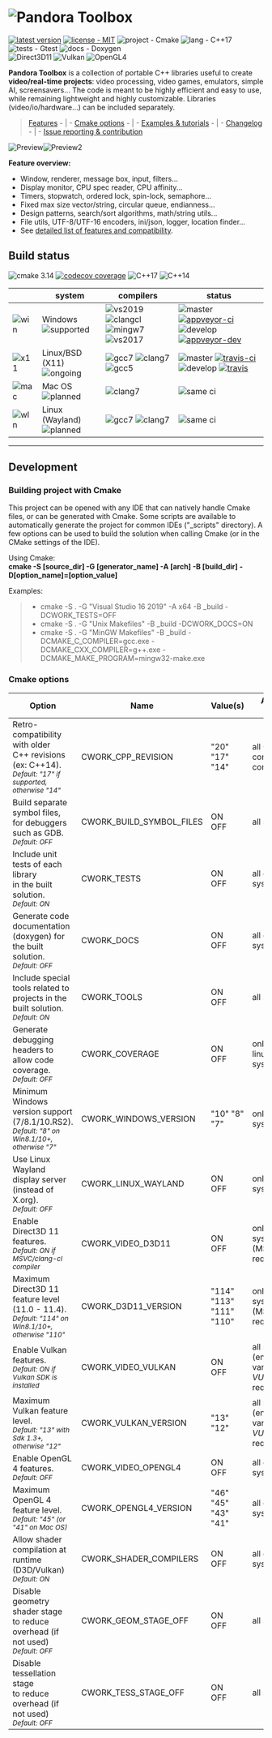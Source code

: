 # ![Pandora Toolbox](_img/pandora_logo.svg)
[![latest version](https://img.shields.io/github/v/tag/vinders/pandora_toolbox?color=4da36a&label=release)](https://github.com/vinders/pandora_toolbox/releases)
[![license - MIT](_img/badges/license_mit.svg)](LICENSE)
![project - Cmake](_img/badges/project_cmake.svg)
![lang - C++17](_img/badges/lang_cpp17.svg)
![tests - Gtest](_img/badges/tests_gtest.svg)
![docs - Doxygen](_img/badges/docs_doxygen.svg)<br>
![Direct3D11](https://img.shields.io/badge/Direct3D_11-supported-6c4.svg) ![Vulkan](https://img.shields.io/badge/Vulkan_1.3-ongoing-28b.svg) ![OpenGL4](https://img.shields.io/badge/OpenGL_4-planned-28b.svg)

**Pandora Toolbox** is a collection of portable C++ libraries useful to create **video/real-time projects**: video processing, video games, emulators, simple AI, screensavers...
The code is meant to be highly efficient and easy to use, while remaining lightweight and highly customizable.
Libraries (video/io/hardware...) can be included separately.

> [Features](./FEATURES.md) - | - [Cmake options](#cmake-options) - | - [Examples &amp; tutorials](./_examples/README.md) - | - [Changelog](./CHANGELOG.md) - | - [Issue reporting &amp; contribution](./CONTRIBUTING.md)

![Preview](_examples/_img/02_simple_renderer_2D_maze.png)![Preview2](_examples/_img/03_simple_renderer_3D_cube.jpg)

**Feature overview:**
* Window, renderer, message box, input, filters...
* Display monitor, CPU spec reader, CPU affinity...
* Timers, stopwatch, ordered lock, spin-lock, semaphore...
* Fixed max size vector/string, circular queue, endianness...
* Design patterns, search/sort algorithms, math/string utils...
* File utils, UTF-8/UTF-16 encoders, ini/json, logger, location finder...
* See [detailed list of features and compatibility](./FEATURES.md).

## Build status
![cmake 3.14](_img/badges/build_cmake_3_14.svg)
[![codecov coverage](https://codecov.io/gh/vinders/pandora_toolbox/branch/develop/graph/badge.svg?token=5NQ4BF7QRI)](https://codecov.io/gh/vinders/pandora_toolbox)
![C++17](_img/badges/build_cpp17.svg)
![C++14](_img/badges/build_cpp14.svg)

|  |           system            |  compilers  |  status  |
|--|-----------------------------|-------------|----------|
| ![win](_img/badges/system_win.png) | Windows         <br>![supported](https://img.shields.io/badge/-supported-6c4.svg)  | ![vs2019](https://img.shields.io/badge/visual-2019+-57a.svg) ![clangcl](https://img.shields.io/badge/clang--cl-9.1+-57a.svg)<br>![mingw7](https://img.shields.io/badge/mingw64-8.1+-57a.svg) ![vs2017](https://img.shields.io/badge/visual-2017-99a.svg) | ![master](_img/badges/branch_master.svg) [![appveyor-ci](https://ci.appveyor.com/api/projects/status/38j8o8sc55iosqu6/branch/master?svg=true)](https://ci.appveyor.com/project/vinders/pandora-toolbox/branch/master)<br>![develop](_img/badges/branch_develop.svg) [![appveyor-dev](https://ci.appveyor.com/api/projects/status/38j8o8sc55iosqu6/branch/develop?svg=true)](https://ci.appveyor.com/project/vinders/pandora-toolbox/branch/develop) |
| ![x11](_img/badges/system_x11.png) | Linux/BSD (X11) <br>![ongoing](https://img.shields.io/badge/-ongoing-28b.svg)      | ![gcc7](https://img.shields.io/badge/gcc-7.1+-57a.svg) ![clang7](https://img.shields.io/badge/clang-7.0+-57a.svg)<br>![gcc5](https://img.shields.io/badge/gcc-5.1-99a.svg)          | ![master](_img/badges/branch_master.svg) [![travis-ci](https://travis-ci.com/vinders/pandora_toolbox.svg?branch=master)](https://travis-ci.com/github/vinders/pandora_toolbox/branches)<br>![develop](_img/badges/branch_develop.svg) [![travis](https://travis-ci.com/vinders/pandora_toolbox.svg?branch=develop)](https://travis-ci.com/github/vinders/pandora_toolbox/branches) |
| ![mac](_img/badges/system_mac.png) | Mac OS          <br>![planned](https://img.shields.io/badge/-planned-28b.svg)      | ![clang7](https://img.shields.io/badge/clang-7.0+-57a.svg) | ![same ci](https://img.shields.io/badge/build-see_above-999.svg) |
| ![wln](_img/badges/system_wln.png) | Linux (Wayland) <br>![planned](https://img.shields.io/badge/-planned-28b.svg)      | ![gcc7](https://img.shields.io/badge/gcc-7.1+-57a.svg) ![clang7](https://img.shields.io/badge/clang-7.0+-57a.svg) | ![same ci](https://img.shields.io/badge/build-see_above-999.svg) |

---

## Development

### Building project with Cmake

This project can be opened with any IDE that can natively handle Cmake files, or can be generated with Cmake. Some scripts are available to automatically generate the project for common IDEs ("_scripts" directory).
A few options can be used to build the solution when calling Cmake (or in the CMake settings of the IDE).

Using Cmake: \
**cmake -S [source_dir] -G [generator_name] -A [arch] -B [build_dir] -D[option_name]=[option_value]**

Examples:
> * cmake -S . -G "Visual Studio 16 2019" -A x64 -B _build -DCWORK_TESTS=OFF
> * cmake -S . -G "Unix Makefiles" -B _build -DCWORK_DOCS=ON
> * cmake -S . -G "MinGW Makefiles" -B _build -DCMAKE_C_COMPILER=gcc.exe -DCMAKE_CXX_COMPILER=g++.exe -DCMAKE_MAKE_PROGRAM=mingw32-make.exe

### Cmake options

|    Option    |    Name    |    Value(s)    |    Available for...    |
|--------------|------------|----------------|------------------------|
| Retro-compatibility with older<br>C++ revisions (ex: C++14).<br><sub>*Default: "17" if supported, otherwise "14"*</sub>   | CWORK_CPP_REVISION  | "20" "17"<br>"14"  | all C++17-compliant compilers  |
| Build separate symbol files, for debuggers such as GDB.<br><sub>*Default: OFF*</sub>         | CWORK_BUILD_SYMBOL_FILES   | ON<br>OFF     | all systems                   |
| Include unit tests of each library<br>in the built solution.<br><sub>*Default: ON*</sub>     | CWORK_TESTS                | ON<br>OFF     | all desktop systems           |
| Generate code documentation (doxygen) for the built solution.<br><sub>*Default: OFF*</sub>   | CWORK_DOCS                 | ON<br>OFF     | all desktop systems           |
| Include special tools related to projects in the built solution.<br><sub>*Default: ON*</sub> | CWORK_TOOLS                | ON<br>OFF     | all systems                   |
| Generate debugging headers to allow code coverage.<br><sub>*Default: OFF*</sub>              | CWORK_COVERAGE             | ON<br>OFF     | only linux/unix systems       |
| Minimum Windows version support (7/8.1/10.RS2).<br><sub>*Default: "8" on Win8.1/10+, otherwise "7"*</sub>       | CWORK_WINDOWS_VERSION  | "10" "8"<br>"7"  | only windows systems   |
| Use Linux Wayland display server (instead of X.org).<br><sub>*Default: OFF*</sub>            | CWORK_LINUX_WAYLAND        | ON<br>OFF     | only linux systems            |
| Enable Direct3D 11 features.<br><sub>*Default: ON if MSVC/clang-cl compiler*</sub>           | CWORK_VIDEO_D3D11          | ON<br>OFF     | only windows systems<br>(MSVC/LLVM required)  |
| Maximum Direct3D 11 feature level (11.0 - 11.4).<br><sub>*Default: "114" on Win8.1/10+, otherwise "110"*</sub>  | CWORK_D3D11_VERSION  | "114" "113"<br>"111" "110"  | only windows systems<br>(MSVC/LLVM required)  |
| Enable Vulkan features.<br><sub>*Default: ON if Vulkan SDK is installed*</sub>               | CWORK_VIDEO_VULKAN         | ON<br>OFF     | all systems<br>(environment variable *VULKAN_SDK* required)  |
| Maximum Vulkan feature level.<br><sub>*Default: "13" with Sdk 1.3+, otherwise "12"*</sub>    | CWORK_VULKAN_VERSION       | "13" "12"     | all systems<br>(environment variable *VULKAN_SDK* required)  |
| Enable OpenGL 4 features.<br><sub>*Default: OFF*</sub>                                       | CWORK_VIDEO_OPENGL4        | ON<br>OFF     | all desktop systems           |
| Maximum OpenGL 4 feature level.<br><sub>*Default: "45" (or "41" on Mac OS)*</sub>            | CWORK_OPENGL4_VERSION      | "46" "45"<br>"43" "41"  | all desktop systems |
| Allow shader compilation at runtime (D3D/Vulkan)<br><sub>*Default: ON*</sub>                 | CWORK_SHADER_COMPILERS     | ON<br>OFF     | all desktop systems           |
| Disable geometry shader stage<br>to reduce overhead (if not used)<br><sub>*Default: OFF*</sub> | CWORK_GEOM_STAGE_OFF     | ON<br>OFF     | all systems                   |
| Disable tessellation stage<br>to reduce overhead (if not used)<br><sub>*Default: OFF*</sub>  | CWORK_TESS_STAGE_OFF       | ON<br>OFF | all systems                   |
